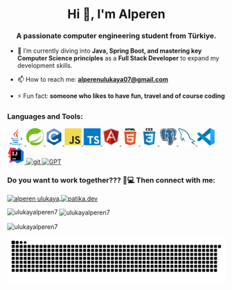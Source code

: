 
<h1 align="center">Hi 👋, I'm Alperen</h1>
<h3 align="center">A passionate computer engineering student from Türkiye.</h3>

- 🌱  I’m currently diving into **Java, Spring Boot, and mastering key Computer Science principles** as a **Full Stack Developer** to expand my development skills.

- 📫 How to reach me:  **alperenulukaya07@gmail.com**

- ⚡ Fun fact: **someone who likes to have fun, travel and of course coding**

<h3 align="left">Languages and Tools:</h3>
<p align="left"> 
  <a href="https://www.java.com" target="_blank" rel="noreferrer"> 
    <img src="https://raw.githubusercontent.com/devicons/devicon/master/icons/java/java-original.svg" alt="java" width="40" height="40"/> 
  </a>
  <a href="https://spring.io/" target="_blank" rel="noreferrer">
    <img src="https://raw.githubusercontent.com/devicons/devicon/master/icons/spring/spring-original.svg" alt="spring" width="40" height="40"/>
  </a>
  <a href="https://www.cprogramming.com/" target="_blank" rel="noreferrer"> 
    <img src="https://raw.githubusercontent.com/devicons/devicon/master/icons/c/c-original.svg" alt="C" width="40" height="40"/>
  </a> 
  <a href="https://developer.mozilla.org/en-US/docs/Web/JavaScript" target="_blank" rel="noreferrer"> 
    <img src="https://raw.githubusercontent.com/devicons/devicon/master/icons/javascript/javascript-original.svg" alt="javascript" width="40" height="40"/> 
  </a>
  <a href="https://www.typescriptlang.org/" target="_blank" rel="noreferrer">
    <img src="https://raw.githubusercontent.com/devicons/devicon/master/icons/typescript/typescript-original.svg" alt="typescript" width="40" height="40"/>
  </a>
  <a href="https://angular.io/" target="_blank" rel="noreferrer">
    <img src="https://raw.githubusercontent.com/devicons/devicon/master/icons/angularjs/angularjs-original.svg" alt="angular" width="40" height="40"/>
  </a>
  <a href="https://www.w3.org/html/" target="_blank" rel="noreferrer"> 
    <img src="https://raw.githubusercontent.com/devicons/devicon/master/icons/html5/html5-original-wordmark.svg" alt="html5" width="40" height="40"/> 
  </a>
  <a href="https://www.w3schools.com/css/" target="_blank" rel="noreferrer"> 
    <img src="https://raw.githubusercontent.com/devicons/devicon/master/icons/css3/css3-original-wordmark.svg" alt="css3" width="40" height="40"/> 
  </a> 
  <a href="https://www.postgresql.org/" target="_blank" rel="noreferrer">
    <img src="https://raw.githubusercontent.com/devicons/devicon/master/icons/postgresql/postgresql-original.svg" alt="postgresql" width="40" height="40"/>
  </a>
  <a href="https://www.mysql.com/" target="_blank" rel="noreferrer">
    <img src="https://raw.githubusercontent.com/devicons/devicon/master/icons/mysql/mysql-original.svg" alt="mysql" width="40" height="40"/>
  </a>
  <a href="https://code.visualstudio.com/" target="_blank" rel="noreferrer">
    <img src="https://raw.githubusercontent.com/devicons/devicon/master/icons/vscode/vscode-original.svg" alt="vscode" width="40" height="40"/>
  </a>
  <a href="https://www.jetbrains.com/idea/" target="_blank" rel="noreferrer">
    <img src="https://raw.githubusercontent.com/devicons/devicon/master/icons/intellij/intellij-original.svg" alt="intellij" width="40" height="40"/>
  </a>
  <a href="https://git-scm.com/" target="_blank" rel="noreferrer"> 
    <img src="https://www.vectorlogo.zone/logos/git-scm/git-scm-icon.svg" alt="git" width="40" height="40"/> 
  </a> 
  <a href="https://openai.com/" target="_blank" rel="noreferrer">
    <img src="https://raw.githubusercontent.com/devicons/devicon/master/icons/openai/openai-original.svg" alt="GPT" width="40" height="40"/>
  </a>
</p>


<h3 align="left"> Do you want to work together??? 💪💻 Then connect with me:</h3>
<p align="left">
  <a href="https://www.linkedin.com/in/alperen-ulukaya-85b812258/" target="blank">
    <img align="center" src="https://raw.githubusercontent.com/rahuldkjain/github-profile-readme-generator/master/src/images/icons/Social/linked-in-alt.svg" alt="alperen ulukaya" height="30" width="40" />
  </a>
  <a href="https://academy.patika.dev/@cengalperenn" target="blank">
    <img align="center" src="https://avatars.githubusercontent.com/u/68342288?s=200&v=4" alt="patika.dev" height="30" width="30" />
  </a>
</p>

<p><img align="left" src="https://github-readme-stats.vercel.app/api/top-langs?username=ulukayalperen7&show_icons=true&locale=en&layout=compact" alt="ulukayalperen7" /></p>

<p>&nbsp;<img align="center" src="https://github-readme-stats.vercel.app/api?username=ulukayalperen7&show_icons=true&locale=en" alt="ulukayalperen7" /></p>

<p><img align="center" src="https://github-readme-streak-stats.herokuapp.com/?user=ulukayalperen7&" alt="ulukayalperen7" /></p>
<picture>
  <source media="(prefers-color-scheme: dark)" srcset="https://raw.githubusercontent.com/CagatayAkkas/CagatayAkkas/output/github-contribution-grid-snake-dark.svg">
  <source media="(prefers-color-scheme: light)" srcset="https://raw.githubusercontent.com/CagatayAkkas/CagatayAkkas/output/github-contribution-grid-snake.svg">
  <img alt="github contribution grid snake animation" src="https://raw.githubusercontent.com/CagatayAkkas/CagatayAkkas/output/github-contribution-grid-snake.svg">
</picture>
